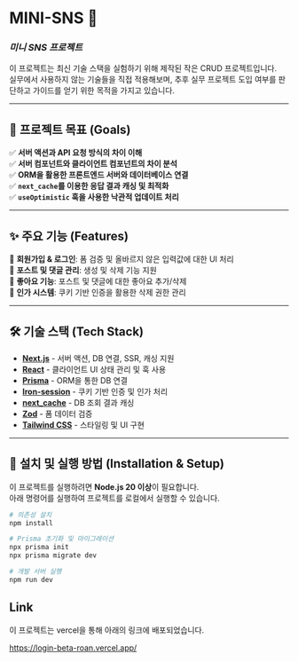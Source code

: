 # MINI-SNS 📝  
### _미니 SNS 프로젝트_

이 프로젝트는 최신 기술 스택을 실험하기 위해 제작된 작은 CRUD 프로젝트입니다.  
실무에서 사용하지 않는 기술들을 직접 적용해보며, 추후 실무 프로젝트 도입 여부를 판단하고 가이드를 얻기 위한 목적을 가지고 있습니다.  

---

## 🎯 **프로젝트 목표 (Goals)**  

✅ **서버 액션과 API 요청 방식의 차이 이해**  
✅ **서버 컴포넌트와 클라이언트 컴포넌트의 차이 분석**  
✅ **ORM을 활용한 프론트엔드 서버와 데이터베이스 연결**  
✅ **`next_cache`를 이용한 응답 결과 캐싱 및 최적화**  
✅ **`useOptimistic` 훅을 사용한 낙관적 업데이트 처리**  

---

## ✨ **주요 기능 (Features)**  

🔹 **회원가입 & 로그인**: 폼 검증 및 올바르지 않은 입력값에 대한 UI 처리  
🔹 **포스트 및 댓글 관리**: 생성 및 삭제 기능 지원  
🔹 **좋아요 기능**: 포스트 및 댓글에 대한 좋아요 추가/삭제  
🔹 **인가 시스템**: 쿠키 기반 인증을 활용한 삭제 권한 관리  

---

## 🛠 **기술 스택 (Tech Stack)**  

- **[Next.js](https://nextjs.org/)** - 서버 액션, DB 연결, SSR, 캐싱 지원  
- **[React](https://react.dev/)** - 클라이언트 UI 상태 관리 및 훅 사용  
- **[Prisma](https://www.prisma.io/)** - ORM을 통한 DB 연결  
- **[Iron-session](https://github.com/vvo/iron-session)** - 쿠키 기반 인증 및 인가 처리  
- **[next_cache](https://nextjs.org/docs/app/api-reference/functions/cache)** - DB 조회 결과 캐싱  
- **[Zod](https://zod.dev/)** - 폼 데이터 검증  
- **[Tailwind CSS](https://tailwindcss.com/)** - 스타일링 및 UI 구현  

---

## 🚀 **설치 및 실행 방법 (Installation & Setup)**  

이 프로젝트를 실행하려면 **Node.js 20 이상**이 필요합니다.  
아래 명령어를 실행하여 프로젝트를 로컬에서 실행할 수 있습니다.  

```sh
# 의존성 설치
npm install

# Prisma 초기화 및 마이그레이션
npx prisma init
npx prisma migrate dev

# 개발 서버 실행
npm run dev
```

## Link

이 프로젝트는 vercel을 통해 아래의 링크에 배포되었습니다.

https://login-beta-roan.vercel.app/